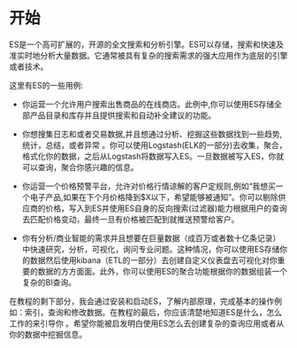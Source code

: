 # 开始
ES是一个高可扩展的，开源的全文搜索和分析引擎。ES可以存储，搜索和快速及准实时地分析大量数据。它通常被具有复杂的搜索需求的强大应用作为底层的引擎或者技术。

这里有ES的一些用例:

* 你运营一个允许用户搜索出售商品的在线商店。此例中,你可以使用ES存储全部产品目录和库存并且提供搜索和自动补全建议的功能。

* 你想搜集日志和或者交易数据,并且想通过分析、挖掘这些数据找到一些趋势,统计，总结，或者异常 。你可以使用Logstash(ELK的一部分)去收集，聚合，格式化你的数据，之后从Logstash将数据写入ES。一旦数据被写入ES，你就可以查询，聚合你感兴趣的信息。

* 你运营一个价格预警平台，允许对价格行情谅解的客户定规则,例如“我想买一个电子产品,如果在下个月价格降到$X以下，希望能够被通知”。你可以剔除供应商的价格，写入到ES并使用ES自身的反向搜索(过滤器)能力根据用户的查询去匹配价格变动，最终一旦有价格被匹配到就推送预警给客户。

* 你有分析/商业智能的需求并且想要在巨量数据（成百万或者数十亿条记录）中快速研究，分析，可视化，询问专业问题。这种情况，你可以使用ES存储你的数据然后使用kibana（ETL的一部分）去创建自定义仪表盘去可视化对你重要的数据的方方面面。此外，你可以使用ES的聚合功能根据你的数据组装一个复杂的BI查询。

在教程的剩下部分，我会通过安装和启动ES，了解内部原理，完成基本的操作例如：索引，查询和修改数据。在教程的最后，你应该清楚地知道ES是什么，怎么工作的来引导你 。希望你能被启发明白使用ES怎么去创建复杂的查询应用或者从你的数据中挖掘信息。



